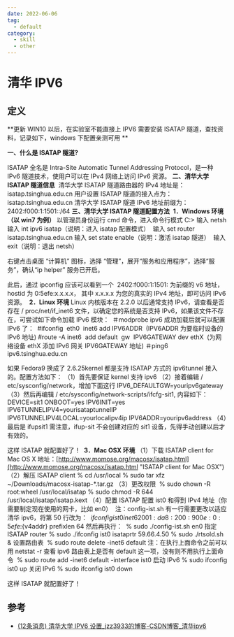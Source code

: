 ```yaml
---
date: 2022-06-06
tag:
  - default
category:
  - skill
  - other
---
```



# 清华 IPV6


## 定义


**更新 WIN10 以后，在实验室不能直接上 IPV6 需要安装 ISATAP 隧道，查找资料，记录如下，windows 下配置亲测可用
**

**一、什么是 ISATAP 隧道?** 

ISATAP 全名是 Intra-Site Automatic Tunnel Addressing Protocol，是一种 IPv6 隧道技术，使用户可以在 IPv4 网络上访问 IPv6 资源。
**二、清华大学 ISATAP 隧道信息** 
清华大学 ISATAP 隧道路由器的 IPv4 地址是：isatap.tsinghua.edu.cn
用户设置 ISATAP 隧道的接入点为：isatap.tsinghua.edu.cn
清华大学 ISATAP 隧道 IPv6 地址前缀为：2402:f000:1:1501::/64
**三、清华大学 ISATAP 隧道配置方法** 
**1．Windows 环境（以 win7 为例）**
以管理员身份运行 cmd 命令，进入命令行模式 C:\>
输入 netsh
输入 int ipv6 isatap（说明：进入 isatap 配置模式） 
输入 set router isatap.tsinghua.edu.cn
输入 set state enable（说明：激活 isatap 隧道） 
输入 exit（说明：退出 netsh）

右键点击桌面 “计算机” 图标，选择 “管理”，展开“服务和应用程序”，选择“服务”，确认“ip helper” 服务已开启。

此后，通过 ipconfig 应该可以看到一个  2402:f000:1:1501: 为前缀的 v6 地址，hostid 为 0:5efe:x.x.x.x， 其中 x.x.x.x 为您的真实的 IPv4 地址，即可访问 IPv6 资源。 
**2．Linux 环境**
Linux 内核版本在 2.2.0 以后通常支持 IPv6，请查看是否存在 / proc/net/if_inet6 文件，以确定您的系统是否支持 IPv6，如果该文件不存在，可尝试如下命令加载 IPv6 模块： 
＃modprobe ipv6
成功加载后就可以配置 IPv6 了： 
#ifconfig  eth0  inet6 add IPV6ADDR  (IPV6ADDR 为要临时设备的 IPv6 地址)
#route -A inet6  add default  gw  IPV6GATEWAY dev ethX  (为网络设备 ethX 添加 IPv6 网关 IPV6GATEWAY 地址)
＃ping6 ipv6.tsinghua.edu.cn

如果 Fedora9 换成了 2.6.25kernel 都是支持 ISATAP 方式的 ipv6tunnel 接入的。配置方法如下：
（1）首先要保证 kernel 支持 ipv6
（2）接着编辑 / etc/sysconfig/network，增加下面这行
IPV6_DEFAULTGW=youripv6gateway
（3）然后再编辑 / etc/sysconfig/network-scripts/ifcfg-sit1, 内容如下： 
DEVICE=sit1
ONBOOT=yes
IPV6INIT=yes
IPV6TUNNELIPV4=yourisataptunnelIP
IPV6TUNNELIPV4LOCAL=yourlocalipv4ip
IPV6ADDR=youripv6address
（4）最后是 ifupsit1
需注意，ifup-sit 不会创建对应的 sit1 设备，先得手动创建以后才有效的。

这样 ISATAP 就配置好了！ 
**3．Mac OSX 环境**
（1）下载 ISATAP client for Mac OS X
地址：[http://www.momose.org/macosx/isatap.html](http://www.momose.org/macosx/isatap.html "ISATAP client for Mac OSX")
（2）解压 ISATAP client
% cd /usr/local
% sudo tar xfz ~/Downloads/macosx-isatap-*.tar.gz
（3）更改权限 
% sudo chown -R root:wheel /usr/local/isatap
% sudo chmod -R 644 /usr/local/isatap/isatap.kext
（4）配置 ISATAP
配置 ist0 和得到 IPv4 地址（你需要制定现在使用的网卡，比如 en0） 
注：config-ist.sh 有一行需要更改以适应清华 ipv6，将第 50 行改为： 
${ifconfig} ist0 inet6 2001:da8:200:900e:0:5efe:${v4addr} prefixlen 64
然后再执行： 
% sudo ./config-ist.sh en0
指定 ISATAP router
% sudo ./ifconfig ist0 isataprtr 59.66.4.50
% sudo ./rtsold.sh &amp;
设置路由表 
% sudo route delete -inet6 default
注：在执行上面命令之前可以用 netstat -r 查看 ipv6 路由表上是否有 default 这一项，没有则不用执行上面命令 
% sudo route add -inet6 default -interface ist0
启动 IPv6
% sudo ifconfig ist0 up
关闭 IPv6
% sudo ifconfig ist0 down

这样 ISATAP 就配置好了！


## 参考

- [(12条消息) 清华大学 IPV6 设置_jzz3933的博客-CSDN博客_清华ipv6](https://blog.csdn.net/jzz3933/article/details/80732207)
